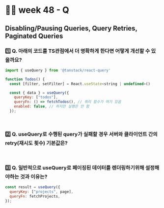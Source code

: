 # 👨‍🏫 week 48 - Q

## Disabling/Pausing Queries, Query Retries, Paginated Queries

### 1️⃣ Q. 아래의 코드를 TS관점에서 더 명확하게 한다면 어떻게 개선할 수 있을까요?

```jsx
import { useQuery } from '@tanstack/react-query'

function Todos() {
  const [filter, setFilter] = React.useState<string | undefined>()

  const { data } = useQuery({
    queryKey: ["todos"],
    queryFn: () => fetchTodos(), // 쿼리 함수가 여기 있음
    enabled: false, // 하지만 실행은 안 함
  });
```

  <br/>

### 2️⃣ Q. useQuery로 수행된 query가 실패할 경우 서버와 클라이언트 간의 retry(재시도 횟수) 기본값은?

<br/>

### 3️⃣ Q. 일반적으로 useQuery로 페이징된 데이터를 렌더링하기위해 설정해야하는 것과 이유는?

```jsx
const result = useQuery({
  queryKey: ["projects", page],
  queryFn: fetchProjects,
});
```
